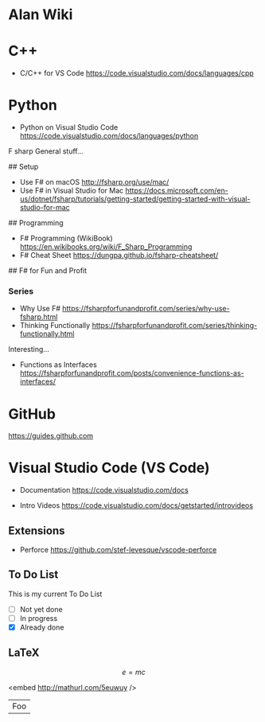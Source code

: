 # Alan Wiki

# C++

* C/C++ for VS Code <https://code.visualstudio.com/docs/languages/cpp>

# Python

*  Python on Visual Studio Code <https://code.visualstudio.com/docs/languages/python>


F sharp
General stuff...

## Setup
* Use F# on macOS <http://fsharp.org/use/mac/>
* Use F# in Visual Studio for Mac <https://docs.microsoft.com/en-us/dotnet/fsharp/tutorials/getting-started/getting-started-with-visual-studio-for-mac>

## Programming
* F# Programming (WikiBook) <https://en.wikibooks.org/wiki/F_Sharp_Programming>
* F# Cheat Sheet <https://dungpa.github.io/fsharp-cheatsheet/>

## F\# for Fun and Profit

### Series

* Why Use F# <https://fsharpforfunandprofit.com/series/why-use-fsharp.html>
* Thinking Functionally <https://fsharpforfunandprofit.com/series/thinking-functionally.html>

Interesting...
* Functions as Interfaces <https://fsharpforfunandprofit.com/posts/convenience-functions-as-interfaces/>

# GitHub

<https://guides.github.com>


# Visual Studio Code (VS Code)

* Documentation <https://code.visualstudio.com/docs> 

* Intro Videos <https://code.visualstudio.com/docs/getstarted/introvideos>

## Extensions

* Perforce <https://github.com/stef-levesque/vscode-perforce>


## To Do List

This is my current To Do List 

- [ ] Not yet done
- [ ] In progress
- [x] Already done

## LaTeX
$$e=mc$$

<embed http://mathurl.com/5euwuy />

<table>
    <tr>
        <td>Foo</td>
    </tr>
</table>

